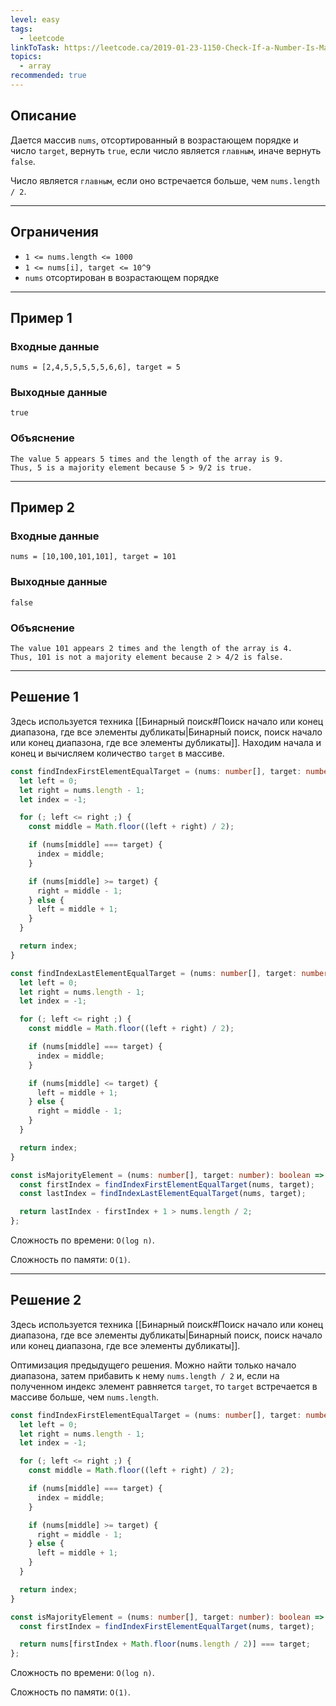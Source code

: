 ```yaml
---
level: easy
tags:
  - leetcode
linkToTask: https://leetcode.ca/2019-01-23-1150-Check-If-a-Number-Is-Majority-Element-in-a-Sorted-Array/
topics:
  - array
recommended: true
---
```

## Описание

Дается массив `nums`, отсортированный в возрастающем порядке и число `target`, вернуть `true`, если число является `главным`, иначе вернуть `false`.

Число является `главным`, если оно встречается больше, чем `nums.length / 2`.

---
## Ограничения

- `1 <= nums.length <= 1000`
- `1 <= nums[i], target <= 10^9`
- `nums` отсортирован в возрастающем порядке

---
## Пример 1

### Входные данные

```
nums = [2,4,5,5,5,5,5,6,6], target = 5
```
### Выходные данные

```
true
```
### Объяснение

```
The value 5 appears 5 times and the length of the array is 9.
Thus, 5 is a majority element because 5 > 9/2 is true.
```

---
## Пример 2

### Входные данные

```
nums = [10,100,101,101], target = 101
```
### Выходные данные

```
false
```
### Объяснение

```
The value 101 appears 2 times and the length of the array is 4.
Thus, 101 is not a majority element because 2 > 4/2 is false.
```

---
## Решение 1

Здесь используется техника [[Бинарный поиск#Поиск начало или конец диапазона, где все элементы дубликаты|Бинарный поиск, поиск начало или конец диапазона, где все элементы дубликаты]]. Находим начала и конец и вычисляем количество `target` в массиве.

```typescript
const findIndexFirstElementEqualTarget = (nums: number[], target: number) => {
  let left = 0;
  let right = nums.length - 1;
  let index = -1;

  for (; left <= right ;) {
    const middle = Math.floor((left + right) / 2);

    if (nums[middle] === target) {
      index = middle;
    }

    if (nums[middle] >= target) {
      right = middle - 1;
    } else {
      left = middle + 1;
    }
  }

  return index;
}

const findIndexLastElementEqualTarget = (nums: number[], target: number) => {
  let left = 0;
  let right = nums.length - 1;
  let index = -1;

  for (; left <= right ;) {
    const middle = Math.floor((left + right) / 2);

    if (nums[middle] === target) {
      index = middle;
    }

    if (nums[middle] <= target) {
      left = middle + 1;
    } else {
      right = middle - 1;
    }
  }

  return index;
}

const isMajorityElement = (nums: number[], target: number): boolean => {
  const firstIndex = findIndexFirstElementEqualTarget(nums, target);
  const lastIndex = findIndexLastElementEqualTarget(nums, target);

  return lastIndex - firstIndex + 1 > nums.length / 2;
};
```

Сложность по времени: `O(log n)`.

Сложность по памяти: `O(1)`.

---
## Решение 2

Здесь используется техника [[Бинарный поиск#Поиск начало или конец диапазона, где все элементы дубликаты|Бинарный поиск, поиск начало или конец диапазона, где все элементы дубликаты]].

Оптимизация предыдущего решения. Можно найти только начало диапазона, затем прибавить к нему `nums.length / 2` и, если на полученном индекс элемент равняется `target`, то `target` встречается в массиве больше, чем `nums.length`.

```typescript
const findIndexFirstElementEqualTarget = (nums: number[], target: number) => {
  let left = 0;
  let right = nums.length - 1;
  let index = -1;

  for (; left <= right ;) {
    const middle = Math.floor((left + right) / 2);

    if (nums[middle] === target) {
      index = middle;
    }

    if (nums[middle] >= target) {
      right = middle - 1;
    } else {
      left = middle + 1;
    }
  }

  return index;
}

const isMajorityElement = (nums: number[], target: number): boolean => {
  const firstIndex = findIndexFirstElementEqualTarget(nums, target);

  return nums[firstIndex + Math.floor(nums.length / 2)] === target;
};
```

Сложность по времени: `O(log n)`.

Сложность по памяти: `O(1)`.